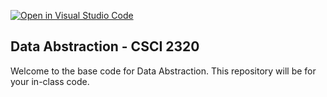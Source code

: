 [![Open in Visual Studio Code](https://classroom.github.com/assets/open-in-vscode-718a45dd9cf7e7f842a935f5ebbe5719a5e09af4491e668f4dbf3b35d5cca122.svg)](https://classroom.github.com/online_ide?assignment_repo_id=11619183&assignment_repo_type=AssignmentRepo)
## Data Abstraction - CSCI 2320

Welcome to the base code for Data Abstraction. This repository will be for your in-class code.